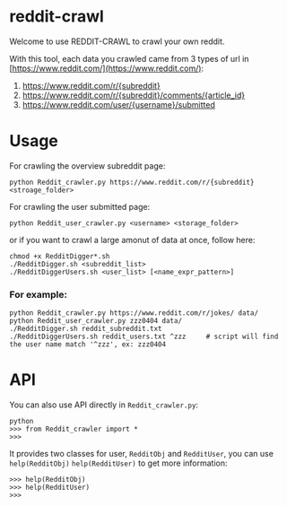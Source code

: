 # reddit-crawl

Welcome to use REDDIT-CRAWL to crawl your own reddit.

With this tool, each data you crawled came from 3 types of url in [https://www.reddit.com/](https://www.reddit.com/):

1. https://www.reddit.com/r/{subreddit}
2. https://www.reddit.com/r/{subreddit}/comments/{article_id}
3. https://www.reddit.com/user/{username}/submitted

# Usage
For crawling the overview subreddit page:
```
python Reddit_crawler.py https://www.reddit.com/r/{subreddit} <stroage_folder>
```
For crawling the user submitted page:
```
python Reddit_user_crawler.py <username> <storage_folder>
```

or if you want to crawl a large amonut of data at once, follow here:
```
chmod +x RedditDigger*.sh
./RedditDigger.sh <subreddit_list> 
./RedditDiggerUsers.sh <user_list> [<name_expr_pattern>]
```

### For example:
```
python Reddit_crawler.py https://www.reddit.com/r/jokes/ data/
python Reddit_user_crawler.py zzz0404 data/
./RedditDigger.sh reddit_subreddit.txt
./RedditDiggerUsers.sh reddit_users.txt ^zzz     # script will find the user name match '^zzz', ex: zzz0404
```

# API
You can also use API directly in `Reddit_crawler.py`:
```
python
>>> from Reddit_crawler import *
>>>
```
It provides two classes for user, `RedditObj` and `RedditUser`, you can use `help(RedditObj)` `help(RedditUser)` to get more information:
```
>>> help(RedditObj)
>>> help(RedditUser)
>>>
```
